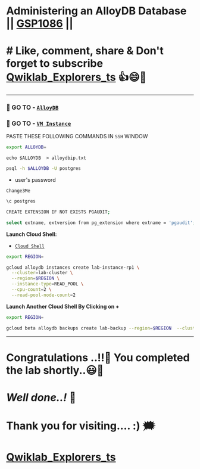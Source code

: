 

# Administering an AlloyDB Database || [GSP1086](https://www.cloudskillsboost.google/focuses/50121?parent=catalog) ||

# # Like, comment, share & Don't forget to subscribe [Qwiklab_Explorers_ts](https://youtube.com/@titashshil?si=RgamNu1dc9jVIbJN) 👍😄🤝

---


### 🔗 GO TO - [``AlloyDB``](https://console.cloud.google.com/alloydb/clusters?referrer=search&project=)

### 🔗 GO TO - [``VM Instance``](https://console.cloud.google.com/compute/instances?referrer=search&project=)



PASTE THESE FOLLOWING COMMANDS IN `SSH` WINDOW 

```bash
export ALLOYDB=
```

```
echo $ALLOYDB  > alloydbip.txt
```

```bash
psql -h $ALLOYDB -U postgres 
```

- user's password
```
Change3Me
```

```bash
\c postgres
```

```bash
CREATE EXTENSION IF NOT EXISTS PGAUDIT;
```

```bash
select extname, extversion from pg_extension where extname = 'pgaudit';
```



 **Launch Cloud Shell:**  
 
-  [``Cloud Shell``](https://console.cloud.google.com/home/dashboard?project=&pli=1&cloudshell=true)


```bash
export REGION=
```

```bash
gcloud alloydb instances create lab-instance-rp1 \
  --cluster=lab-cluster \
  --region=$REGION \
  --instance-type=READ_POOL \
  --cpu-count=2 \
  --read-pool-node-count=2
```

 **Launch Another Cloud Shell By Clicking on +**  


```bash
export REGION=
```

```bash
gcloud beta alloydb backups create lab-backup --region=$REGION  --cluster=lab-cluster
```

---

# Congratulations ..!!🎉  You completed the lab shortly..😃💯

# *Well done..!* 👏

# Thank you for visiting.... :) 🗯️

# [Qwiklab_Explorers_ts](https://youtube.com/@titashshil?si=RgamNu1dc9jVIbJN)
